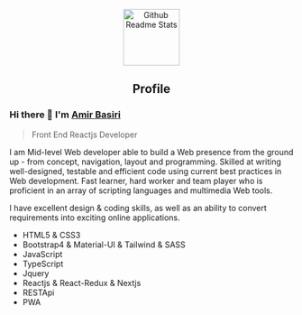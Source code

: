 <p align="center">
 <img width="100px" src="https://res.cloudinary.com/anuraghazra/image/upload/v1594908242/logo_ccswme.svg" align="center" alt="Github Readme Stats" />
 <h2 align="center">Profile</h2>
</p>

### Hi there 👋 I'm [Amir Basiri](https://github.com/amirbasiri2000)
> Front End Reactjs Developer 


<!-- <img src="https://komarev.com/ghpvc/?username=anandmainali" alt="anandmainali" /> -->

<div>
 <p>
I am Mid-level Web developer able to build a Web presence from the ground up - from concept, navigation, layout and programming. Skilled at writing well-designed, testable and efficient code using current best practices in Web development. Fast learner, hard worker and team player who is proficient in an array of scripting languages and multimedia Web tools.

I have excellent design & coding skills, as well as an ability to convert requirements into exciting online applications.
</p>
 
 
 <ul>
  <li> HTML5 & CSS3</li>
  <li>Bootstrap4 & Material-UI & Tailwind & SASS</li>
  <li>JavaScript </li>
  <li>TypeScript</li>
  <li>Jquery</li>
  <li>Reactjs & React-Redux & Nextjs</li>
  <li>RESTApi</li>
  <li>PWA</li>
 </ul>
 
</div>



